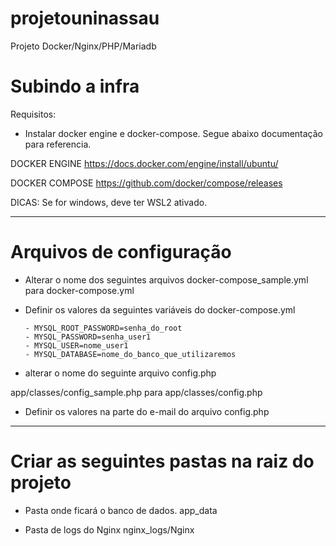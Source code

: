 # projetouninassau
Projeto Docker/Nginx/PHP/Mariadb

# Subindo a infra

Requisitos:
 
* Instalar docker engine e docker-compose. Segue abaixo documentação para referencia.

DOCKER ENGINE
https://docs.docker.com/engine/install/ubuntu/

DOCKER COMPOSE
https://github.com/docker/compose/releases

DICAS:
Se for windows, deve ter WSL2 ativado.
____________________________________________________________

# Arquivos de configuração

* Alterar o nome dos seguintes arquivos
docker-compose_sample.yml para docker-compose.yml

* Definir os valores da seguintes variáveis do docker-compose.yml

      - MYSQL_ROOT_PASSWORD=senha_do_root
      - MYSQL_PASSWORD=senha_user1
      - MYSQL_USER=nome_user1
      - MYSQL_DATABASE=nome_do_banco_que_utilizaremos

* alterar o nome do seguinte arquivo config.php

app/classes/config_sample.php para app/classes/config.php

* Definir os valores na parte do e-mail do arquivo config.php

____________________________________________________________
# Criar as seguintes pastas na raiz do projeto

* Pasta onde ficará o banco de dados. 
app_data

* Pasta de logs do Nginx
nginx_logs/Nginx


